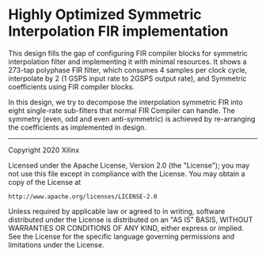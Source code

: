 # Highly Optimized Symmetric Interpolation FIR implementation

This design fills the gap of configuring FIR compiler blocks for symmetric interpolation filter and implementing it with minimal resources. It shows a 273-tap polyphase FIR filter, which consumes 4 samples per clock cycle, interpolate by 2 (1 GSPS input rate to 2GSPS output rate), and Symmetric coefficients using FIR compiler blocks.

In this design, we try to decompose the interpolation symmetric FIR into eight single-rate sub-filters that normal FIR Compiler can handle. The symmetry (even, odd and even anti-symmetric) is achieved by re-arranging the coefficients as implemented in design.

------------
Copyright 2020 Xilinx

Licensed under the Apache License, Version 2.0 (the "License");
you may not use this file except in compliance with the License.
You may obtain a copy of the License at

    http://www.apache.org/licenses/LICENSE-2.0

Unless required by applicable law or agreed to in writing, software
distributed under the License is distributed on an "AS IS" BASIS,
WITHOUT WARRANTIES OR CONDITIONS OF ANY KIND, either express or implied.
See the License for the specific language governing permissions and
limitations under the License.
